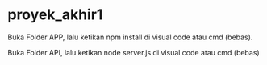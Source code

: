 # proyek_akhir1
Buka Folder APP, lalu ketikan npm install di visual code atau cmd (bebas).


Buka Folder API, lalu ketikan node server.js di visual code atau cmd (bebas)
